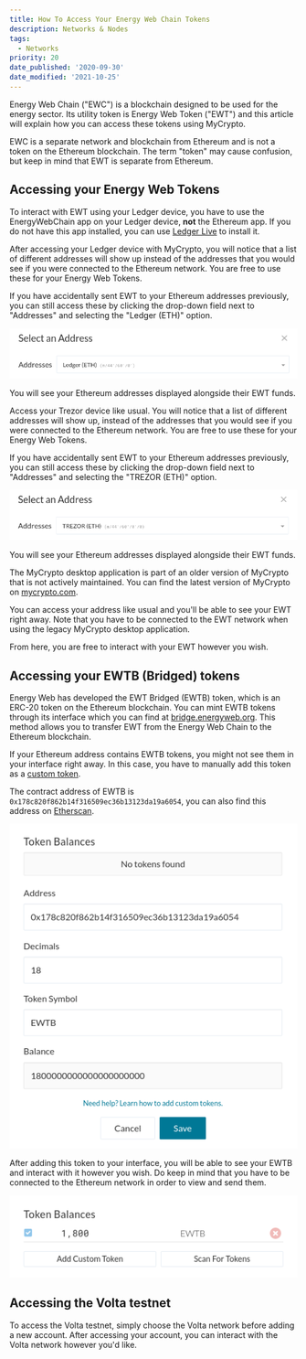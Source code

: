 ```yaml
---
title: How To Access Your Energy Web Chain Tokens
description: Networks & Nodes
tags:
  - Networks
priority: 20
date_published: '2020-09-30'
date_modified: '2021-10-25'
---
```


Energy Web Chain ("EWC") is a blockchain designed to be used for the energy sector. Its utility token is Energy Web Token ("EWT") and this article will explain how you can access these tokens using MyCrypto.

EWC is a separate network and blockchain from Ethereum and is not a token on the Ethereum blockchain. The term "token" may cause confusion, but keep in mind that EWT is separate from Ethereum.

## Accessing your Energy Web Tokens

<Accordion>
<AccordionItem title="Ledger">

To interact with EWT using your Ledger device, you have to use the EnergyWebChain app on your Ledger device, **not** the Ethereum app. If you do not have this app installed, you can use [Ledger Live](https://www.ledger.com/ledger-live) to install it.

After accessing your Ledger device with MyCrypto, you will notice that a list of different addresses will show up instead of the addresses that you would see if you were connected to the Ethereum network. You are free to use these for your Energy Web Tokens.

If you have accidentally sent EWT to your Ethereum addresses previously, you can still access these by clicking the drop-down field next to "Addresses" and selecting the "Ledger (ETH)" option.

![Ethereum addresses on Ledger](../../assets/how-to/nodes-networks/how-to-access-energy-web-chain-tokens/ledger-derivation.png)

You will see your Ethereum addresses displayed alongside their EWT funds.

</AccordionItem>
<AccordionItem title="Trezor">

Access your Trezor device like usual. You will notice that a list of different addresses will show up, instead of the addresses that you would see if you were connected to the Ethereum network. You are free to use these for your Energy Web Tokens.

If you have accidentally sent EWT to your Ethereum addresses previously, you can still access these by clicking the drop-down field next to "Addresses" and selecting the "TREZOR (ETH)" option.

![Ethereum addresses on Trezor](../../assets/how-to/nodes-networks/how-to-access-energy-web-chain-tokens/trezor-derivation.png)

You will see your Ethereum addresses displayed alongside their EWT funds.
</AccordionItem>
<AccordionItem title="Private Key/Secret Recovery Phrase/Keystore File">

<Alert label="The desktop application is not actively maintained.">

The MyCrypto desktop application is part of an older version of MyCrypto that is not actively maintained. You can find the latest version of MyCrypto on [mycrypto.com](https://mycrypto.com/).

</Alert>

You can access your address like usual and you'll be able to see your EWT right away. Note that you have to be connected to the EWT network when using the legacy MyCrypto desktop application.

From here, you are free to interact with your EWT however you wish.

</AccordionItem>
</Accordion>

## Accessing your EWTB (Bridged) tokens

Energy Web has developed the EWT Bridged (EWTB) token, which is an ERC-20 token on the Ethereum blockchain. You can mint EWTB tokens through its interface which you can find at [bridge.energyweb.org](https://bridge.energyweb.org). This method allows you to transfer EWT from the Energy Web Chain to the Ethereum blockchain.

If your Ethereum address contains EWTB tokens, you might not see them in your interface right away. In this case, you have to manually add this token as a [custom token](/how-to/tokens/how-to-add-a-custom-token).

The contract address of EWTB is `0x178c820f862b14f316509ec36b13123da19a6054`, you can also find this address on [Etherscan](https://etherscan.io/token/0x178c820f862b14f316509ec36b13123da19a6054).

![Adding the EWTB token](../../assets/how-to/nodes-networks/how-to-access-energy-web-chain-tokens/add-custom-token-ewtb.png)

After adding this token to your interface, you will be able to see your EWTB and interact with it however you wish. Do keep in mind that you have to be connected to the Ethereum network in order to view and send them.

![Custom token added](../../assets/how-to/nodes-networks/how-to-access-energy-web-chain-tokens/ewtb-added.png)

## Accessing the Volta testnet

To access the Volta testnet, simply choose the Volta network before adding a new account. After accessing your account, you can interact with the Volta network however you'd like.
